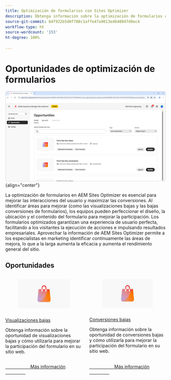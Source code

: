 ```yaml
---
title: Optimización de formularios con Sites Optimizer
description: Obtenga información sobre la optimización de formularios con Sites Optimizer.
source-git-commit: 84f922b5d0f788c1affe47a9013ed640947d0ec4
workflow-type: ht
source-wordcount: '153'
ht-degree: 100%

---
```



# Oportunidades de optimización de formularios

![Oportunidades de optimización de formularios](./assets/form-optimization/hero.png){align="center"}

La optimización de formularios en AEM Sites Optimizer es esencial para mejorar las interacciones del usuario y maximizar las conversiones. Al identificar áreas para mejorar (como las visualizaciones bajas y las bajas conversiones de formularios), los equipos pueden perfeccionar el diseño, la ubicación y el contenido del formulario para mejorar la participación. Los formularios optimizados garantizan una experiencia de usuario perfecta, facilitando a los visitantes la ejecución de acciones e impulsando resultados empresariales. Aprovechar la información de AEM Sites Optimizer permite a los especialistas en marketing identificar continuamente las áreas de mejora, lo que a la larga aumenta la eficacia y aumenta el rendimiento general del sitio.

## Oportunidades

<!-- CARDS
 
* ../documentation/opportunities/low-views.md
  {title=Low views}
  {image=../assets/common/card-bag.png}
* ../documentation/opportunities/low-conversions.md
  {title=Low conversions}
  {image=../assets/common/card-bag.png}

--->
<!-- START CARDS HTML - DO NOT MODIFY BY HAND -->
<div class="columns">
    <div class="column is-half-tablet is-half-desktop is-one-third-widescreen" aria-label="Low views">
        <div class="card" style="height: 100%; display: flex; flex-direction: column; height: 100%;">
            <div class="card-image">
                <figure class="image x-is-16by9">
                    <a href="../documentation/opportunities/low-views.md" title="Visualizaciones bajas" target="_blank" rel="referrer">
                        <img class="is-bordered-r-small" src="../assets/common/card-bag.png" alt="Visualizaciones bajas"
                             style="width: 100%; aspect-ratio: 16 / 9; object-fit: cover; overflow: hidden; display: block; margin: auto;">
                    </a>
                </figure>
            </div>
            <div class="card-content is-padded-small" style="display: flex; flex-direction: column; flex-grow: 1; justify-content: space-between;">
                <div class="top-card-content">
                    <p class="headline is-size-6 has-text-weight-bold">
                        <a href="../documentation/opportunities/low-views.md" target="_blank" rel="referrer" title="Visualizaciones bajas">Visualizaciones bajas</a>
                    </p>
                    <p class="is-size-6">Obtenga información sobre la oportunidad de visualizaciones bajas y cómo utilizarla para mejorar la participación del formulario en su sitio web.</p>
                </div>
                <a href="../documentation/opportunities/low-views.md" target="_blank" rel="referrer" class="spectrum-Button spectrum-Button--outline spectrum-Button--primary spectrum-Button--sizeM" style="align-self: flex-start; margin-top: 1rem;">
                    <span class="spectrum-Button-label has-no-wrap has-text-weight-bold">Más información</span>
                </a>
            </div>
        </div>
    </div>
    <div class="column is-half-tablet is-half-desktop is-one-third-widescreen" aria-label="Low conversions">
        <div class="card" style="height: 100%; display: flex; flex-direction: column; height: 100%;">
            <div class="card-image">
                <figure class="image x-is-16by9">
                    <a href="../documentation/opportunities/low-conversions.md" title="Conversiones bajas" target="_blank" rel="referrer">
                        <img class="is-bordered-r-small" src="../assets/common/card-bag.png" alt="Conversiones bajas"
                             style="width: 100%; aspect-ratio: 16 / 9; object-fit: cover; overflow: hidden; display: block; margin: auto;">
                    </a>
                </figure>
            </div>
            <div class="card-content is-padded-small" style="display: flex; flex-direction: column; flex-grow: 1; justify-content: space-between;">
                <div class="top-card-content">
                    <p class="headline is-size-6 has-text-weight-bold">
                        <a href="../documentation/opportunities/low-conversions.md" target="_blank" rel="referrer" title="Conversiones bajas">Conversiones bajas</a>
                    </p>
                    <p class="is-size-6">Obtenga información sobre la oportunidad de conversiones bajas y cómo utilizarla para mejorar la participación del formulario en su sitio web.</p>
                </div>
                <a href="../documentation/opportunities/low-conversions.md" target="_blank" rel="referrer" class="spectrum-Button spectrum-Button--outline spectrum-Button--primary spectrum-Button--sizeM" style="align-self: flex-start; margin-top: 1rem;">
                    <span class="spectrum-Button-label has-no-wrap has-text-weight-bold">Más información</span>
                </a>
            </div>
        </div>
    </div>
</div>
<!-- END CARDS HTML - DO NOT MODIFY BY HAND -->

